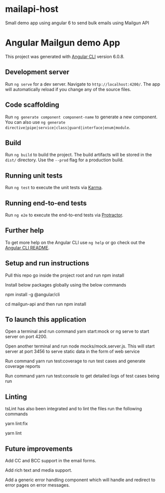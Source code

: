 # mailapi-host
Small demo app using angular 6 to send bulk emails using Mailgun API



# Angular Mailgun demo App

This project was generated with [Angular CLI](https://github.com/angular/angular-cli) version 6.0.8.

## Development server

Run `ng serve` for a dev server. Navigate to `http://localhost:4200/`. The app will automatically reload if you change any of the source files.

## Code scaffolding

Run `ng generate component component-name` to generate a new component. You can also use `ng generate directive|pipe|service|class|guard|interface|enum|module`.

## Build

Run `ng build` to build the project. The build artifacts will be stored in the `dist/` directory. Use the `--prod` flag for a production build.

## Running unit tests

Run `ng test` to execute the unit tests via [Karma](https://karma-runner.github.io).

## Running end-to-end tests

Run `ng e2e` to execute the end-to-end tests via [Protractor](http://www.protractortest.org/).

## Further help

To get more help on the Angular CLI use `ng help` or go check out the [Angular CLI README](https://github.com/angular/angular-cli/blob/master/README.md).

## Setup and run instructions

Pull this repo go inside the project root and run npm install

Install below packages globally using the below commands

npm install -g @angular/cli


cd mailgun-api and then run npm install

## To launch this application
Open a terminal and run command yarn start:mock or ng serve to start server on port 4200.


Open another terminal and run node mocks/mock.server.js. This will start server at port 3456 to serve static data in the form of web service



Run command yarn run test:coverage to run test cases and generate coverage reports


Run command yarn run test:console to get detailed logs of test cases being run


## Linting
tsLint has also been integrated and to lint the files run the following commands

yarn lint:fix

yarn lint

## Future improvements
Add CC and BCC support in the email forms.

Add rich text and media support.

Add a generic error handling component which will handle and redirect 
to error pages on error messages.

